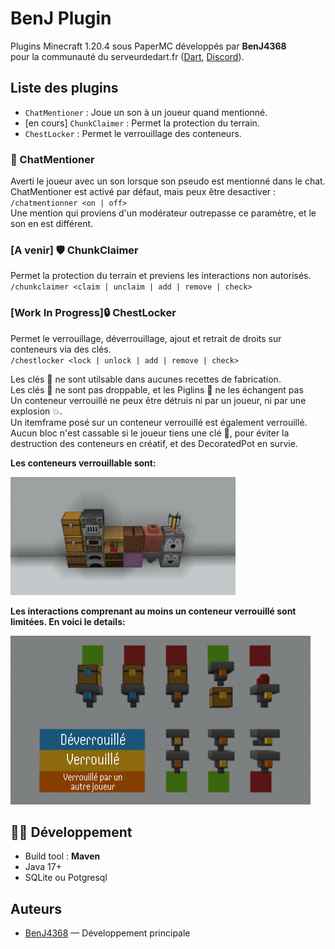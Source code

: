 # BenJ Plugin

Plugins Minecraft 1.20.4 sous PaperMC développés par **BenJ4368**<br>
pour la communauté du serveurdedart.fr ([Dart](https://www.youtube.com/@darteuh), [Discord](discord.gg/dart)).

## Liste des plugins

- `ChatMentioner` : Joue un son à un joueur quand mentionné.
- [en cours] `ChunkClaimer` : Permet la protection du terrain.
- `ChestLocker` : Permet le verrouillage des conteneurs.

### 💬 ChatMentioner

  Averti le joueur avec un son lorsque son pseudo est mentionné dans le chat.<br>
  ChatMentioner est activé par défaut, mais peux être desactiver :<br>
  `/chatmentionner <on | off>`<br>
  Une mention qui proviens d'un modérateur outrepasse ce paramètre, et le son en est différent.<br>

### [A venir] 🛡️ ChunkClaimer

  Permet la protection du terrain et previens les interactions non autorisés.
  `/chunkclaimer <claim | unclaim | add | remove | check>`


### [Work In Progress]🔒 ChestLocker
  Permet le verrouillage, déverrouillage, ajout et retrait de droits sur conteneurs via des clés.<br>
  `/chestlocker <lock | unlock | add | remove | check>`<br>

  Les clés 🔑 ne sont utilsable dans aucunes recettes de fabrication.<br>
  Les clés 🔑 ne sont pas droppable, et les Piglins 🐽 ne les échangent pas<br>
  Un conteneur verrouillé ne peux être détruis ni par un joueur, ni par une explosion 💥.<br>
  Un itemframe posé sur un conteneur verrouillé est également verrouillé.
  Aucun bloc n'est cassable si le joueur tiens une clé 🔑, pour éviter la destruction des conteneurs en créatif, et des DecoratedPot en survie.<br>

  **Les conteneurs verrouillable sont:**<br>

  ![Chest, trapped chest, barrel, furnace, smoker, blast furnace, lectern, chiseled bookshelf, decorated pot, shulkerbox, hopper, dropper, dispenser, brewing stand](images/container_list.png)

  **Les interactions comprenant au moins un conteneur verrouillé sont limitées. En voici le details:**<br>

  ![Source peux toujours donner. Destination ne peux prendre que si la source n'est pas verrouillée, ou si Destination et Source sont verrouillées par le même joueur.](images/showInteractions.png)


## 🧑‍💻 Développement

- Build tool : **Maven**
- Java 17+
- SQLite ou Potgresql

## Auteurs

- [BenJ4368](https://github.com/BenJ4368) — Développement principale
